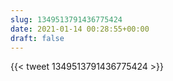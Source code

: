 ```yaml
---
slug: 1349513791436775424
date: 2021-01-14 00:28:55+00:00
draft: false
---
```


{{< tweet 1349513791436775424 >}}
